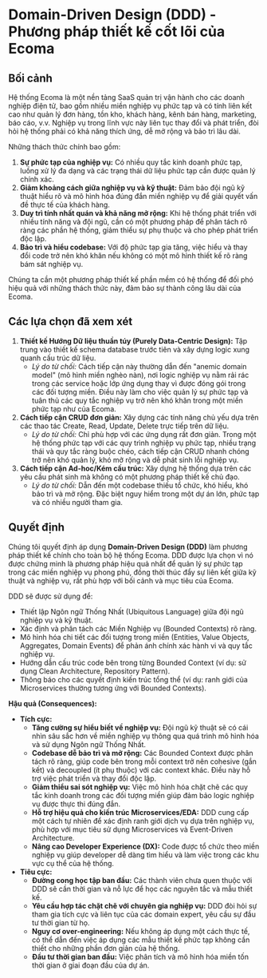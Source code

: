 # Domain-Driven Design (DDD) - Phương pháp thiết kế cốt lõi của Ecoma

## Bối cảnh

Hệ thống Ecoma là một nền tảng SaaS quản trị vận hành cho các doanh nghiệp điện tử, bao gồm nhiều miền nghiệp vụ phức tạp và có tính liên kết cao như quản lý đơn hàng, tồn kho, khách hàng, kênh bán hàng, marketing, báo cáo, v.v. Nghiệp vụ trong lĩnh vực này liên tục thay đổi và phát triển, đòi hỏi hệ thống phải có khả năng thích ứng, dễ mở rộng và bảo trì lâu dài.

Những thách thức chính bao gồm:

1.  **Sự phức tạp của nghiệp vụ:** Có nhiều quy tắc kinh doanh phức tạp, luồng xử lý đa dạng và các trạng thái dữ liệu phức tạp cần được quản lý chính xác.
2.  **Giảm khoảng cách giữa nghiệp vụ và kỹ thuật:** Đảm bảo đội ngũ kỹ thuật hiểu rõ và mô hình hóa đúng đắn miền nghiệp vụ để giải quyết vấn đề thực tế của khách hàng.
3.  **Duy trì tính nhất quán và khả năng mở rộng:** Khi hệ thống phát triển với nhiều tính năng và đội ngũ, cần có một phương pháp để phân tách rõ ràng các phần hệ thống, giảm thiểu sự phụ thuộc và cho phép phát triển độc lập.
4.  **Bảo trì và hiểu codebase:** Với độ phức tạp gia tăng, việc hiểu và thay đổi code trở nên khó khăn nếu không có một mô hình thiết kế rõ ràng bám sát nghiệp vụ.

Chúng ta cần một phương pháp thiết kế phần mềm có hệ thống để đối phó hiệu quả với những thách thức này, đảm bảo sự thành công lâu dài của Ecoma.

## Các lựa chọn đã xem xét

1.  **Thiết kế Hướng Dữ liệu thuần túy (Purely Data-Centric Design):** Tập trung vào thiết kế schema database trước tiên và xây dựng logic xung quanh cấu trúc dữ liệu.
    - _Lý do từ chối:_ Cách tiếp cận này thường dẫn đến "anemic domain model" (mô hình miền nghèo nàn), nơi logic nghiệp vụ nằm rải rác trong các service hoặc lớp ứng dụng thay vì được đóng gói trong các đối tượng miền. Điều này làm cho việc quản lý sự phức tạp và tuân thủ các quy tắc nghiệp vụ trở nên khó khăn trong một miền phức tạp như của Ecoma.
2.  **Cách tiếp cận CRUD đơn giản:** Xây dựng các tính năng chủ yếu dựa trên các thao tác Create, Read, Update, Delete trực tiếp trên dữ liệu.
    - _Lý do từ chối:_ Chỉ phù hợp với các ứng dụng rất đơn giản. Trong một hệ thống phức tạp với các quy trình nghiệp vụ phức tạp, nhiều trạng thái và quy tắc ràng buộc chéo, cách tiếp cận CRUD nhanh chóng trở nên khó quản lý, khó mở rộng và dễ phát sinh lỗi nghiệp vụ.
3.  **Cách tiếp cận Ad-hoc/Kém cấu trúc:** Xây dựng hệ thống dựa trên các yêu cầu phát sinh mà không có một phương pháp thiết kế chủ đạo.
    - _Lý do từ chối:_ Dẫn đến một codebase thiếu tổ chức, khó hiểu, khó bảo trì và mở rộng. Đặc biệt nguy hiểm trong một dự án lớn, phức tạp và có nhiều người tham gia.

## Quyết định

Chúng tôi quyết định áp dụng **Domain-Driven Design (DDD)** làm phương pháp thiết kế chính cho toàn bộ hệ thống Ecoma. DDD được lựa chọn vì nó được chứng minh là phương pháp hiệu quả nhất để quản lý sự phức tạp trong các miền nghiệp vụ phong phú, đồng thời thúc đẩy sự liên kết giữa kỹ thuật và nghiệp vụ, rất phù hợp với bối cảnh và mục tiêu của Ecoma.

DDD sẽ được sử dụng để:

- Thiết lập Ngôn ngữ Thống Nhất (Ubiquitous Language) giữa đội ngũ nghiệp vụ và kỹ thuật.
- Xác định và phân tách các Miền Nghiệp vụ (Bounded Contexts) rõ ràng.
- Mô hình hóa chi tiết các đối tượng trong miền (Entities, Value Objects, Aggregates, Domain Events) để phản ánh chính xác hành vi và quy tắc nghiệp vụ.
- Hướng dẫn cấu trúc code bên trong từng Bounded Context (ví dụ: sử dụng Clean Architecture, Repository Pattern).
- Thông báo cho các quyết định kiến trúc tổng thể (ví dụ: ranh giới của Microservices thường tương ứng với Bounded Contexts).

**Hậu quả (Consequences):**

- **Tích cực:**
  - **Tăng cường sự hiểu biết về nghiệp vụ:** Đội ngũ kỹ thuật sẽ có cái nhìn sâu sắc hơn về miền nghiệp vụ thông qua quá trình mô hình hóa và sử dụng Ngôn ngữ Thống Nhất.
  - **Codebase dễ bảo trì và mở rộng:** Các Bounded Context được phân tách rõ ràng, giúp code bên trong mỗi context trở nên cohesive (gắn kết) và decoupled (ít phụ thuộc) với các context khác. Điều này hỗ trợ việc phát triển và thay đổi độc lập.
  - **Giảm thiểu sai sót nghiệp vụ:** Việc mô hình hóa chặt chẽ các quy tắc kinh doanh trong các đối tượng miền giúp đảm bảo logic nghiệp vụ được thực thi đúng đắn.
  - **Hỗ trợ hiệu quả cho kiến trúc Microservices/EDA:** DDD cung cấp một cách tự nhiên để xác định ranh giới dịch vụ dựa trên nghiệp vụ, phù hợp với mục tiêu sử dụng Microservices và Event-Driven Architecture.
  - **Nâng cao Developer Experience (DX):** Code được tổ chức theo miền nghiệp vụ giúp developer dễ dàng tìm hiểu và làm việc trong các khu vực cụ thể của hệ thống.
- **Tiêu cực:**
  - **Đường cong học tập ban đầu:** Các thành viên chưa quen thuộc với DDD sẽ cần thời gian và nỗ lực để học các nguyên tắc và mẫu thiết kế.
  - **Yêu cầu hợp tác chặt chẽ với chuyên gia nghiệp vụ:** DDD đòi hỏi sự tham gia tích cực và liên tục của các domain expert, yêu cầu sự đầu tư thời gian từ họ.
  - **Nguy cơ over-engineering:** Nếu không áp dụng một cách thực tế, có thể dẫn đến việc áp dụng các mẫu thiết kế phức tạp không cần thiết cho những phần đơn giản của hệ thống.
  - **Đầu tư thời gian ban đầu:** Việc phân tích và mô hình hóa miền tốn thời gian ở giai đoạn đầu của dự án.
